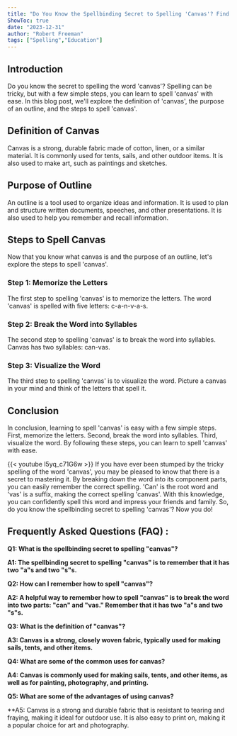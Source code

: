 ```yaml
---
title: "Do You Know the Spellbinding Secret to Spelling 'Canvas'? Find Out Now!"
ShowToc: true 
date: "2023-12-31"
author: "Robert Freeman" 
tags: ["Spelling","Education"]
---
```

## Introduction

Do you know the secret to spelling the word 'canvas'? Spelling can be tricky, but with a few simple steps, you can learn to spell 'canvas' with ease. In this blog post, we'll explore the definition of 'canvas', the purpose of an outline, and the steps to spell 'canvas'.

## Definition of Canvas

Canvas is a strong, durable fabric made of cotton, linen, or a similar material. It is commonly used for tents, sails, and other outdoor items. It is also used to make art, such as paintings and sketches.

## Purpose of Outline

An outline is a tool used to organize ideas and information. It is used to plan and structure written documents, speeches, and other presentations. It is also used to help you remember and recall information.

## Steps to Spell Canvas

Now that you know what canvas is and the purpose of an outline, let's explore the steps to spell 'canvas'. 

### Step 1: Memorize the Letters

The first step to spelling 'canvas' is to memorize the letters. The word 'canvas' is spelled with five letters: c-a-n-v-a-s. 

### Step 2: Break the Word into Syllables

The second step to spelling 'canvas' is to break the word into syllables. Canvas has two syllables: can-vas.

### Step 3: Visualize the Word

The third step to spelling 'canvas' is to visualize the word. Picture a canvas in your mind and think of the letters that spell it.

## Conclusion

In conclusion, learning to spell 'canvas' is easy with a few simple steps. First, memorize the letters. Second, break the word into syllables. Third, visualize the word. By following these steps, you can learn to spell 'canvas' with ease.

{{< youtube l5yq_c71G6w >}} 
If you have ever been stumped by the tricky spelling of the word 'canvas', you may be pleased to know that there is a secret to mastering it. By breaking down the word into its component parts, you can easily remember the correct spelling. 'Can' is the root word and 'vas' is a suffix, making the correct spelling 'canvas'. With this knowledge, you can confidently spell this word and impress your friends and family. So, do you know the spellbinding secret to spelling 'canvas'? Now you do!

## Frequently Asked Questions (FAQ) :
**Q1: What is the spellbinding secret to spelling "canvas"?**

**A1: The spellbinding secret to spelling "canvas" is to remember that it has two "a"s and two "s"s.**

**Q2: How can I remember how to spell "canvas"?**

**A2: A helpful way to remember how to spell "canvas" is to break the word into two parts: "can" and "vas." Remember that it has two "a"s and two "s"s.**

**Q3: What is the definition of "canvas"?**

**A3: Canvas is a strong, closely woven fabric, typically used for making sails, tents, and other items.**

**Q4: What are some of the common uses for canvas?**

**A4: Canvas is commonly used for making sails, tents, and other items, as well as for painting, photography, and printing.**

**Q5: What are some of the advantages of using canvas?**

**A5: Canvas is a strong and durable fabric that is resistant to tearing and fraying, making it ideal for outdoor use. It is also easy to print on, making it a popular choice for art and photography.





